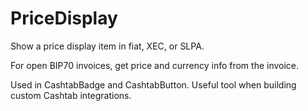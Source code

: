 # PriceDisplay

Show a price display item in fiat, XEC, or SLPA.

For open BIP70 invoices, get price and currency info from the invoice.

Used in CashtabBadge and CashtabButton. Useful tool when building custom Cashtab integrations.
